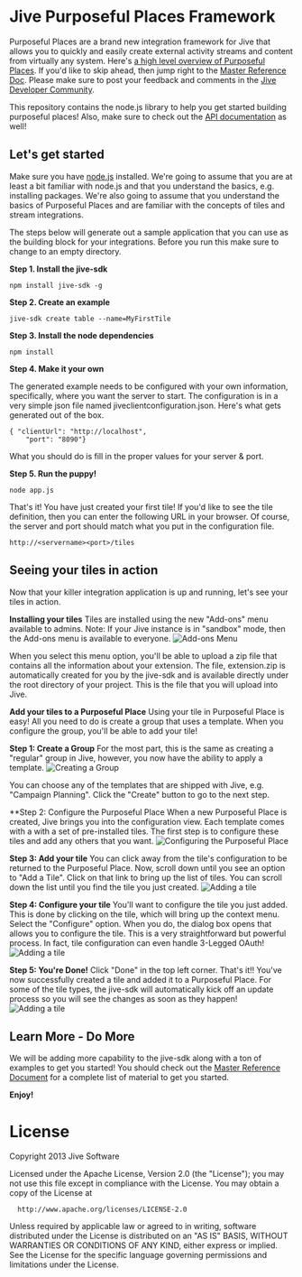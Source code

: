 # Jive Purposeful Places Framework
 Purposeful Places are a brand new integration framework for Jive that allows you to quickly and easily create external activity streams and content from virtually any system. Here's [a high level overview of Purposeful Places](https://github.com/jivesoftware/jive-sdk/blob/master/docs/overview.md). If you'd like to skip ahead, then jump right to the [Master Reference Doc](https://github.com/jivesoftware/jive-sdk/blob/master/docs/masterreferencedoc.md). Please make sure to post your feedback and comments in the [Jive Developer Community](https://community.jivesoftware.com/community/developer).

 This repository contains the node.js library to help you get started building purposeful places! Also, make sure to check out the [API documentation](https://rawgithub.com/jivesoftware/jive-sdk/master/docs/api/index.html) as well!

## Let's get started
Make sure you have [node.js](http://nodejs.org) installed. We're going to assume that you are at least a bit familiar with node.js and that you understand the basics, e.g. installing packages. We're also going to assume that you understand the basics of Purposeful Places and are familiar with the concepts of tiles and stream integrations.

The steps below will generate out a sample application that you can use as the building block for your integrations. Before you run this make sure to change to an empty directory. 

**Step 1. Install the jive-sdk**

`npm install jive-sdk -g`

**Step 2. Create an example**

`jive-sdk create table --name=MyFirstTile`

**Step 3. Install the node dependencies**

`npm install`

**Step 4. Make it your own**

The generated example needs to be configured with your own information, specifically, where you want the server to start. The configuration is in a very simple json file named jiveclientconfiguration.json. Here's what gets generated out of the box.

	{ "clientUrl": "http://localhost",
    	"port": "8090"}

What you should do is fill in the proper values for your server & port.

**Step 5. Run the puppy!**

`node app.js`

That's it! You have just created your first tile! If you'd like to see the tile definition, then you can enter the following URL in your browser. Of course, the server and port should match what you put in the configuration file.

`http://<servername><port>/tiles`


## Seeing your tiles in action
Now that your killer integration application is up and running, let's see your tiles in action. 

**Installing your tiles**
Tiles are installed using the new "Add-ons" menu available to admins. Note: If your Jive instance is in "sandbox" mode, then the Add-ons menu is available to everyone.
![Add-ons Menu](https://github.com/jivesoftware/jive-sdk/raw/master/docs/images/add-ons-menu.png)

When you select this menu option, you'll be able to upload a zip file that contains all the information about your extension. The file, extension.zip is automatically created for you by the jive-sdk and is available directly under the root directory of your project. This is the file that you will upload into Jive.


**Add your tiles to a Purposeful Place**
Using your tile in Purposeful Place is easy! All you need to do is create a group that uses a template. When you configure the group, you'll be able to add your tile! 

**Step 1: Create a Group**
For the most part, this is the same as creating a "regular" group in Jive, however, you now have the ability to apply a template.
![Creating a Group](https://github.com/jivesoftware/jive-sdk/raw/master/docs/images/createpurposefulplace.png)

You can choose any of the templates that are shipped with Jive, e.g. "Campaign Planning". Click the "Create" button to go to the next step.

**Step 2: Configure the Purposeful Place
When a new Purposeful Place is created, Jive brings you into the configuration view. Each template comes with a with a set of pre-installed tiles. The first step is to configure these tiles and add any others that you want.
![Configuring the Purposeful Place](https://github.com/jivesoftware/jive-sdk/raw/master/docs/images/configurepurposefulplace.png)


**Step 3: Add your tile**
You can click away from the tile's configuration to be returned to the Purposeful Place. Now, scroll down until you see an option to "Add a Tile". Click on that link to bring up the list of tiles. You can scroll down the list until you find the tile you just created.
![Adding a tile](https://github.com/jivesoftware/jive-sdk/raw/master/docs/images/addingtile.png)

**Step 4: Configure your tile**
You'll want to configure the tile you just added. This is done by clicking on the tile, which will bring up the context menu. Select the "Configure" option. When you do, the dialog box opens that allows you to configure the tile. This is a very straightforward but powerful process. In fact, tile configuration can even handle 3-Legged OAuth!
![Adding a tile](https://github.com/jivesoftware/jive-sdk/raw/master/docs/images/configuretile.png)

**Step 5: You're Done!**
Click "Done" in the top left corner. That's it!! You've now successfully created a tile and added it to a Purposeful Place. For some of the tile types, the jive-sdk will automatically kick off an update process so you will see the changes as soon as they happen! 
![Adding a tile](https://github.com/jivesoftware/jive-sdk/raw/master/docs/images/myfirstpurposefulplace.png)

## Learn More - Do More
We will be adding more capability to the jive-sdk along with a ton of examples to get you started! You should check out the [Master Reference Document](https://github.com/jivesoftware/jive-sdk/blob/master/docs/masterreferencedoc.md) for a complete list of material to get you started. 

**Enjoy!**


# License 

   Copyright 2013 Jive Software

   Licensed under the Apache License, Version 2.0 (the "License");
   you may not use this file except in compliance with the License.
   You may obtain a copy of the License at

      http://www.apache.org/licenses/LICENSE-2.0

   Unless required by applicable law or agreed to in writing, software
   distributed under the License is distributed on an "AS IS" BASIS,
   WITHOUT WARRANTIES OR CONDITIONS OF ANY KIND, either express or implied.
   See the License for the specific language governing permissions and
   limitations under the License.